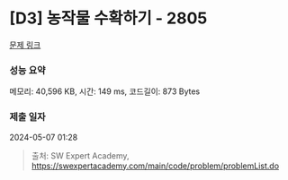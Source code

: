 # [D3] 농작물 수확하기 - 2805 

[문제 링크](https://swexpertacademy.com/main/code/problem/problemDetail.do?contestProbId=AV7GLXqKAWYDFAXB) 

### 성능 요약

메모리: 40,596 KB, 시간: 149 ms, 코드길이: 873 Bytes

### 제출 일자

2024-05-07 01:28



> 출처: SW Expert Academy, https://swexpertacademy.com/main/code/problem/problemList.do